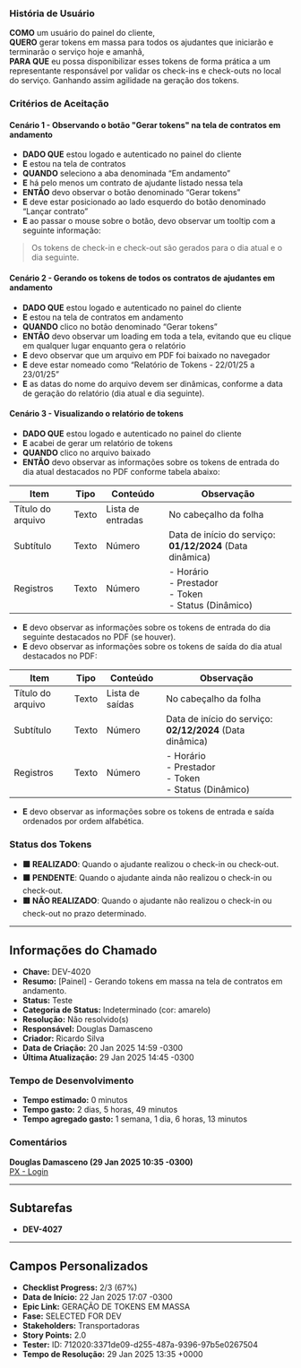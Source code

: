 ### História de Usuário

**COMO** um usuário do painel do cliente,  
**QUERO** gerar tokens em massa para todos os ajudantes que iniciarão e terminarão o serviço hoje e amanhã,  
**PARA QUE** eu possa disponibilizar esses tokens de forma prática a um representante responsável por validar os check-ins e check-outs no local do serviço. Ganhando assim agilidade na geração dos tokens.

### Critérios de Aceitação

#### Cenário 1 - Observando o botão "Gerar tokens" na tela de contratos em andamento

- **DADO QUE** estou logado e autenticado no painel do cliente
- **E** estou na tela de contratos
- **QUANDO** seleciono a aba denominada “Em andamento”
- **E** há pelo menos um contrato de ajudante listado nessa tela
- **ENTÃO** devo observar o botão denominado “Gerar tokens”
- **E** deve estar posicionado ao lado esquerdo do botão denominado “Lançar contrato”
- **E** ao passar o mouse sobre o botão, devo observar um tooltip com a seguinte informação:

> Os tokens de check-in e check-out são gerados para o dia atual e o dia seguinte.

#### Cenário 2 - Gerando os tokens de todos os contratos de ajudantes em andamento

- **DADO QUE** estou logado e autenticado no painel do cliente
- **E** estou na tela de contratos em andamento
- **QUANDO** clico no botão denominado “Gerar tokens”
- **ENTÃO** devo observar um loading em toda a tela, evitando que eu clique em qualquer lugar enquanto gera o relatório
- **E** devo observar que um arquivo em PDF foi baixado no navegador
- **E** deve estar nomeado como “Relatório de Tokens - 22/01/25 a 23/01/25”
- **E** as datas do nome do arquivo devem ser dinâmicas, conforme a data de geração do relatório (dia atual e dia seguinte).

#### Cenário 3 - Visualizando o relatório de tokens

- **DADO QUE** estou logado e autenticado no painel do cliente
- **E** acabei de gerar um relatório de tokens
- **QUANDO** clico no arquivo baixado
- **ENTÃO** devo observar as informações sobre os tokens de entrada do dia atual destacados no PDF conforme tabela abaixo:

| Item              | Tipo  | Conteúdo          | Observação                                                       |
| ----------------- | ----- | ----------------- | ---------------------------------------------------------------- |
| Título do arquivo | Texto | Lista de entradas | No cabeçalho da folha                                            |
| Subtítulo         | Texto | Número            | Data de início do serviço: **01/12/2024** (Data dinâmica)        |
| Registros         | Texto | Número            | - Horário <br> - Prestador <br> - Token <br> - Status (Dinâmico) |

- **E** devo observar as informações sobre os tokens de entrada do dia seguinte destacados no PDF (se houver).
- **E** devo observar as informações sobre os tokens de saída do dia atual destacados no PDF:

| Item              | Tipo  | Conteúdo        | Observação                                                       |
| ----------------- | ----- | --------------- | ---------------------------------------------------------------- |
| Título do arquivo | Texto | Lista de saídas | No cabeçalho da folha                                            |
| Subtítulo         | Texto | Número          | Data de início do serviço: **02/12/2024** (Data dinâmica)        |
| Registros         | Texto | Número          | - Horário <br> - Prestador <br> - Token <br> - Status (Dinâmico) |

- **E** devo observar as informações sobre os tokens de entrada e saída ordenados por ordem alfabética.

### Status dos Tokens

- **🟩 REALIZADO**: Quando o ajudante realizou o check-in ou check-out.
- **🟧 PENDENTE**: Quando o ajudante ainda não realizou o check-in ou check-out.
- **🟥 NÃO REALIZADO**: Quando o ajudante não realizou o check-in ou check-out no prazo determinado.

---

## Informações do Chamado

- **Chave:** DEV-4020
- **Resumo:** [Painel] - Gerando tokens em massa na tela de contratos em andamento.
- **Status:** Teste
- **Categoria de Status:** Indeterminado (cor: amarelo)
- **Resolução:** Não resolvido(s)
- **Responsável:** Douglas Damasceno
- **Criador:** Ricardo Silva
- **Data de Criação:** 20 Jan 2025 14:59 -0300
- **Última Atualização:** 29 Jan 2025 14:45 -0300

### Tempo de Desenvolvimento

- **Tempo estimado:** 0 minutos
- **Tempo gasto:** 2 dias, 5 horas, 49 minutos
- **Tempo agregado gasto:** 1 semana, 1 dia, 6 horas, 13 minutos

### Comentários

**Douglas Damasceno (29 Jan 2025 10:35 -0300)**  
[PX - Login](https://epic-dev-4014-generate-tokens-px-painel.motoristapx.vercel.app/)

---

## Subtarefas

- **DEV-4027**

---

## Campos Personalizados

- **Checklist Progress:** 2/3 (67%)
- **Data de Início:** 22 Jan 2025 17:07 -0300
- **Epic Link:** GERAÇÃO DE TOKENS EM MASSA
- **Fase:** SELECTED FOR DEV
- **Stakeholders:** Transportadoras
- **Story Points:** 2.0
- **Tester:** ID: 712020:3371de09-d255-487a-9396-97b5e0267504
- **Tempo de Resolução:** 29 Jan 2025 13:35 +0000
